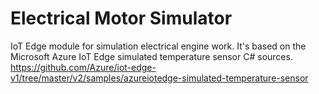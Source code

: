 # Electrical Motor Simulator
IoT Edge module for simulation electrical engine work. It's based on the Microsoft Azure IoT Edge simulated temperature sensor C# sources. https://github.com/Azure/iot-edge-v1/tree/master/v2/samples/azureiotedge-simulated-temperature-sensor
